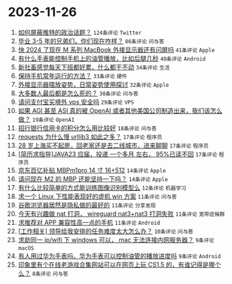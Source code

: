 # 2023-11-26

1. [如何屏蔽推特的政治话题？](https://www.v2ex.com/t/995289) `124条评论` `Twitter`
1. [毕业 3-5 年的兄弟们，你们现在咋样？](https://www.v2ex.com/t/995249) `86条评论` `问与答`
1. [快 2024 了现在 M 系列 MacBook 外接显示器还有闪屏吗](https://www.v2ex.com/t/995278) `41条评论` `Apple`
1. [有什么手表能控制手机上的油管播放，比如后腿几秒](https://www.v2ex.com/t/995275) `40条评论` `Android`
1. [新社畜感觉每天下班都好累，什么都干不动](https://www.v2ex.com/t/995322) `34条评论` `生活`
1. [保持手机常年运行的方法？](https://www.v2ex.com/t/995231) `33条评论` `硬件`
1. [外接显示器摆放姿势，日常姿势使用探讨](https://www.v2ex.com/t/995279) `32条评论` `Apple`
1. [大多数人最后都是怎么死的？](https://www.v2ex.com/t/995314) `30条评论` `问与答`
1. [请问支付宝买境外 vps 安全吗](https://www.v2ex.com/t/995262) `29条评论` `VPS`
1. [如果 AGI 甚至 ASI 真的被 OpenAI 或者其他美国公司制造出来，我们该怎么做？](https://www.v2ex.com/t/995283) `19条评论` `OpenAI`
1. [招行银行信用卡的积分怎么用比较好](https://www.v2ex.com/t/995313) `18条评论` `问与答`
1. [requests 为什么慢 urllib3 如此之多？](https://www.v2ex.com/t/995381) `17条评论` `程序员`
1. [28 岁上海买不起房，回老家还是去二线城市，进来聊聊](https://www.v2ex.com/t/995358) `17条评论` `程序员`
1. [[简历求指导]JAVA23 应届，投递 一个多月 左右， 95%已读不回](https://www.v2ex.com/t/995317) `17条评论` `程序员`
1. [京东百亿补贴 MBPm1pro 14 寸 16+512](https://www.v2ex.com/t/995300) `14条评论` `Apple`
1. [请问现在 M2 的 MBP 还能坚持一下吗？](https://www.v2ex.com/t/995277) `14条评论` `Apple`
1. [有什么比较简单的方式能训练图像识别模型么](https://www.v2ex.com/t/995240) `12条评论` `机器学习`
1. [求一个 Linux 下性能表现好的虚机 win 方案](https://www.v2ex.com/t/995382) `11条评论` `问与答`
1. [谷歌浏览器居然是隐私做的最好的](https://www.v2ex.com/t/995301) `11条评论` `分享发现`
1. [今天有兴趣做 nat 打洞， wireguard nat3+nat3 打洞失败](https://www.v2ex.com/t/995281) `11条评论` `宽带症候群`
1. [求推荐对 APP 兼容性高一点的手机](https://www.v2ex.com/t/995272) `11条评论` `Android`
1. [[工作相关] 领导给我安排的任务难度太大怎么办？](https://www.v2ex.com/t/995299) `10条评论` `问与答`
1. [求助同一 ip/wifi 下 windows 可以， mac 无法连接内网服务器？](https://www.v2ex.com/t/995344) `9条评论` `macOS`
1. [有人用过华为手表吗，华为手表可以控制油管的播放进度吗](https://www.v2ex.com/t/995311) `9条评论` `Android`
1. [印象里有个在线老游戏合集网站可以在网页上玩 CS1.5 的，有谁记得是哪个么？](https://www.v2ex.com/t/995325) `8条评论` `问与答`
